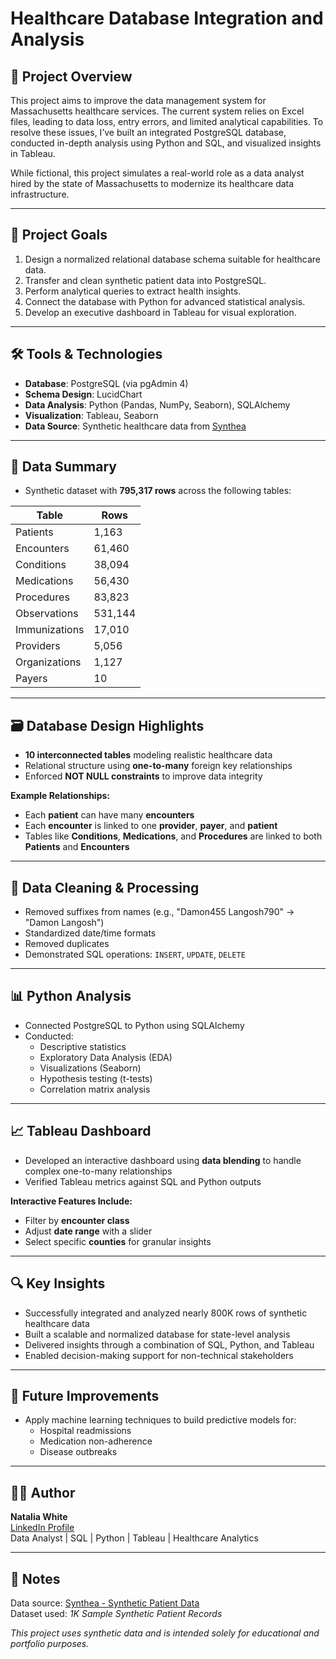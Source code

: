 # Healthcare Database Integration and Analysis

## 📍 Project Overview
This project aims to improve the data management system for Massachusetts healthcare services. The current system relies on Excel files, leading to data loss, entry errors, and limited analytical capabilities. To resolve these issues, I’ve built an integrated PostgreSQL database, conducted in-depth analysis using Python and SQL, and visualized insights in Tableau.

While fictional, this project simulates a real-world role as a data analyst hired by the state of Massachusetts to modernize its healthcare data infrastructure.

---

## 🎯 Project Goals
1. Design a normalized relational database schema suitable for healthcare data.
2. Transfer and clean synthetic patient data into PostgreSQL.
3. Perform analytical queries to extract health insights.
4. Connect the database with Python for advanced statistical analysis.
5. Develop an executive dashboard in Tableau for visual exploration.

---

## 🛠️ Tools & Technologies
- **Database**: PostgreSQL (via pgAdmin 4)
- **Schema Design**: LucidChart
- **Data Analysis**: Python (Pandas, NumPy, Seaborn), SQLAlchemy
- **Visualization**: Tableau, Seaborn
- **Data Source**: Synthetic healthcare data from [Synthea](https://synthea.mitre.org/)

---

## 🧩 Data Summary
- Synthetic dataset with **795,317 rows** across the following tables:

| Table           | Rows     |
|-----------------|----------|
| Patients        | 1,163    |
| Encounters      | 61,460   |
| Conditions      | 38,094   |
| Medications     | 56,430   |
| Procedures      | 83,823   |
| Observations    | 531,144  |
| Immunizations   | 17,010   |
| Providers       | 5,056    |
| Organizations   | 1,127    |
| Payers          | 10       |

---

## 🗃️ Database Design Highlights
- **10 interconnected tables** modeling realistic healthcare data
- Relational structure using **one-to-many** foreign key relationships
- Enforced **NOT NULL constraints** to improve data integrity

**Example Relationships:**
- Each **patient** can have many **encounters**
- Each **encounter** is linked to one **provider**, **payer**, and **patient**
- Tables like **Conditions**, **Medications**, and **Procedures** are linked to both **Patients** and **Encounters**

---

## 🧼 Data Cleaning & Processing
- Removed suffixes from names (e.g., "Damon455 Langosh790" → "Damon Langosh")
- Standardized date/time formats
- Removed duplicates
- Demonstrated SQL operations: `INSERT`, `UPDATE`, `DELETE`

---

## 📊 Python Analysis
- Connected PostgreSQL to Python using SQLAlchemy
- Conducted:
  - Descriptive statistics
  - Exploratory Data Analysis (EDA)
  - Visualizations (Seaborn)
  - Hypothesis testing (t-tests)
  - Correlation matrix analysis

---

## 📈 Tableau Dashboard
- Developed an interactive dashboard using **data blending** to handle complex one-to-many relationships
- Verified Tableau metrics against SQL and Python outputs

**Interactive Features Include:**
- Filter by **encounter class**
- Adjust **date range** with a slider
- Select specific **counties** for granular insights

---

## 🔍 Key Insights
- Successfully integrated and analyzed nearly 800K rows of synthetic healthcare data
- Built a scalable and normalized database for state-level analysis
- Delivered insights through a combination of SQL, Python, and Tableau
- Enabled decision-making support for non-technical stakeholders

---

## 🚀 Future Improvements
- Apply machine learning techniques to build predictive models for:
  - Hospital readmissions
  - Medication non-adherence
  - Disease outbreaks

---

## 👩‍💻 Author
**Natalia White**  
[LinkedIn Profile](https://linkedin.com/in/nataliawhite1)  
Data Analyst | SQL | Python | Tableau | Healthcare Analytics

---

## 📝 Notes
Data source: [Synthea - Synthetic Patient Data](https://synthea.mitre.org/downloads)  
Dataset used: *1K Sample Synthetic Patient Records*

*This project uses synthetic data and is intended solely for educational and portfolio purposes.*
